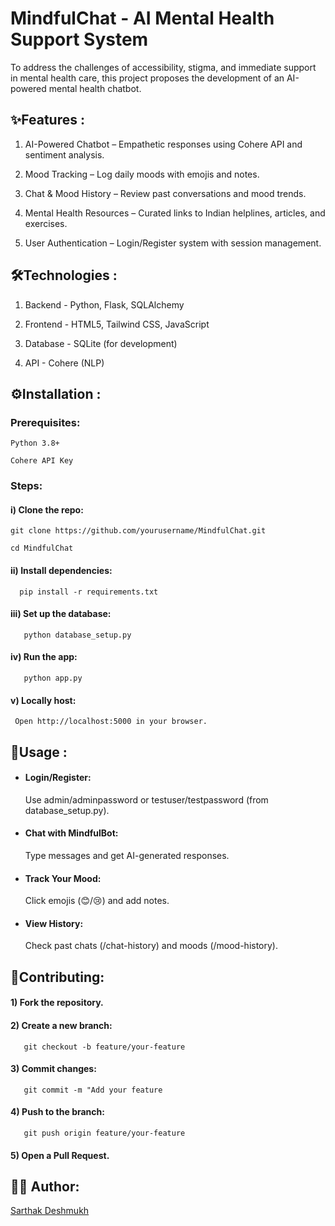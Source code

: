# MindfulChat - AI Mental Health Support System

To address the challenges of accessibility, stigma, and immediate support in mental health care, this project proposes the development of an AI-powered mental health chatbot. 

## ✨Features :

1) AI-Powered Chatbot – Empathetic responses using Cohere API and sentiment analysis.

2) Mood Tracking – Log daily moods with emojis and notes.

3) Chat & Mood History – Review past conversations and mood trends.

4) Mental Health Resources – Curated links to Indian helplines, articles, and exercises.

5) User Authentication – Login/Register system with session management.

## 	🛠Technologies :

1) Backend -	Python, Flask, SQLAlchemy

2) Frontend -	HTML5, Tailwind CSS, JavaScript

3) Database -	SQLite (for development)

4) API -	Cohere (NLP)

## ⚙Installation :

   ###  Prerequisites:
    Python 3.8+

    Cohere API Key

  ### Steps:

  #### i) Clone the repo:
  ```
  git clone https://github.com/yourusername/MindfulChat.git
 
  cd MindfulChat
```
  #### ii) Install dependencies:
 ```
   pip install -r requirements.txt
```
  #### iii) Set up the database:
```
   python database_setup.py
```
  #### iv) Run the app:
```
   python app.py
```
 #### v) Locally host:
 ```
  Open http://localhost:5000 in your browser.
```
## 🚀Usage :
- #### Login/Register:

     Use admin/adminpassword or testuser/testpassword (from database_setup.py).

- #### Chat with MindfulBot:

     Type messages and get AI-generated responses.

- #### Track Your Mood:

     Click emojis (😊/😢) and add notes.

- #### View History:

     Check past chats (/chat-history) and moods (/mood-history).

## 🤝Contributing:
 
#### 1) Fork the repository.

#### 2) Create a new branch:
```
   git checkout -b feature/your-feature
```
#### 3) Commit changes:
```
   git commit -m "Add your feature
```
#### 4) Push to the branch:
```
   git push origin feature/your-feature
```
#### 5) Open a Pull Request.

## 👨‍💻 Author:
[Sarthak Deshmukh](https://github.com/sarthakkkk7)


